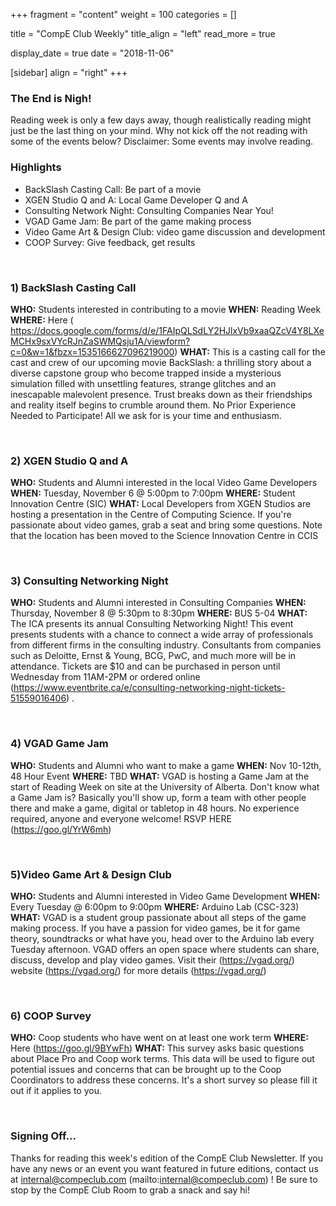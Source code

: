 
+++
fragment = "content"
weight = 100
categories = []

title = "CompE Club Weekly"
title_align = "left"
read_more = true

display_date = true
date = "2018-11-06" 

[sidebar]
  align = "right"
+++
    

### The End is Nigh!

Reading week is only a few days away, though realistically reading might just be the last thing on your mind. Why not kick off the not reading with some of the events below? Disclaimer: Some events may involve reading.
</br>

### Highlights

*  BackSlash Casting Call: Be part of a movie
*  XGEN Studio Q and A: Local Game Developer Q and A
*  Consulting Network Night: Consulting Companies Near You!
*  VGAD Game Jam: Be part of the game making process
*  Video Game Art & Design Club: video game discussion and development
*  COOP Survey: Give feedback, get results


</br>

### 1) BackSlash Casting Call



**WHO:** Students interested in contributing to a movie
**WHEN:** Reading Week
**WHERE:** Here ( https://docs.google.com/forms/d/e/1FAIpQLSdLY2HJlxVb9xaaQZcV4Y8LXeMCHx9sxVYcRJnZaSWMQsju1A/viewform?c=0&w=1&fbzx=1535166627096219000)
**WHAT:**  This is a casting call for the cast and crew of our upcoming movie BackSlash: a thrilling story about a diverse capstone group who become trapped inside a mysterious simulation filled with unsettling features, strange glitches and an inescapable malevolent presence. Trust breaks down as their friendships and reality itself begins to crumble around them. No Prior Experience Needed to Participate! All we ask for is your time and enthusiasm.


</br>

### 2) XGEN Studio Q and A



**WHO:** Students and Alumni interested in the local Video Game Developers
**WHEN:** Tuesday, November 6 @ 5:00pm to 7:00pm
**WHERE:** Student Innovation Centre (SIC)
**WHAT:** Local Developers from XGEN Studios are hosting a presentation in the Centre of Computing Science. If you're passionate about video games, grab a seat and bring some questions. Note that the location has been moved to the Science Innovation Centre in CCIS

</br>

### 3) Consulting Networking Night



**WHO:** Students and Alumni interested in Consulting Companies
**WHEN:** Thursday, November 8 @ 5:30pm to 8:30pm
**WHERE:** BUS 5-04
**WHAT:** The ICA presents its annual Consulting Networking Night! This event presents students with a chance to connect a wide array of professionals from different firms in the consulting industry. Consultants from companies such as Deloitte, Ernst & Young, BCG, PwC, and much more will be in attendance. Tickets are $10 and can be purchased in person until Wednesday from 11AM-2PM or ordered online (https://www.eventbrite.ca/e/consulting-networking-night-tickets-51559016406) .

</br>

### 4) VGAD Game Jam


**WHO:** Students and Alumni who want to make a game
**WHEN:** Nov 10-12th, 48 Hour Event
**WHERE:** TBD
**WHAT:** VGAD is hosting a Game Jam at the start of Reading Week on site at the University of Alberta. Don't know what a Game Jam is? Basically you'll show up, form a team with other people there and make a game, digital or tabletop in 48 hours. No experience required, anyone and everyone welcome!
RSVP HERE (https://goo.gl/YrW6mh)


</br>

### 5)Video Game Art & Design Club



**WHO:** Students and Alumni interested in Video Game Development
**WHEN:** Every Tuesday @ 6:00pm to 9:00pm
**WHERE:** Arduino Lab (CSC-323)
**WHAT:** VGAD is a student group passionate about all steps of the game making process. If you have a passion for video games, be it for game theory, soundtracks or what have you, head over to the Arduino lab every Tuesday afternoon. VGAD offers an open space where students can share, discuss, develop and play video games.
Visit their (https://vgad.org/) website (https://vgad.org/) for more details (https://vgad.org/)


</br>

### 6) COOP Survey



**WHO:** Coop students who have went on at least one work term
**WHERE:** Here (https://goo.gl/9BYwFh)
**WHAT:** This survey asks basic questions about Place Pro and Coop work terms. This data will be used to figure out potential issues and concerns that can be brought up to the Coop Coordinators to address these concerns. It's a short survey so please fill it out if it applies to you.


</br>

### Signing Off...

Thanks for reading this week's edition of the CompE Club Newsletter.  If you have any news or an event you want featured in future editions, contact us at internal@compeclub.com (mailto:internal@compeclub.com) !  Be sure to stop by the CompE Club Room to grab a snack and say hi!

</br>
